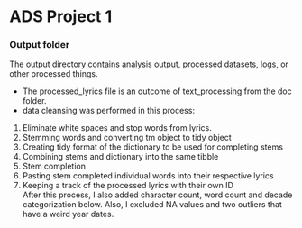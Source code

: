 # ADS Project 1
### Output folder

The output directory contains analysis output, processed datasets, logs, or other processed things.
- The processed_lyrics file is an outcome of text_processing from the doc folder.
- data cleansing was performed in this process:
1. Eliminate white spaces and stop words from lyrics.  
2. Stemming words and converting tm object to tidy object  
3. Creating tidy format of the dictionary to be used for completing stems  
4. Combining stems and dictionary into the same tibble  
5. Stem completion  
6. Pasting stem completed individual words into their respective lyrics  
7. Keeping a track of the processed lyrics with their own ID  
After this process, I also added character count, word count and decade categorization below. Also, I excluded NA values and two outliers that have a weird year dates.

